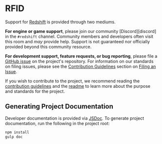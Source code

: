 # RFID

Support for [Redshift][project-url] is provided through two mediums.

**For engine or game support**, please join our community [Discord][discord] in the `#redshift` channel.  Community
members and developers often visit this room and *may* provide help.  Support is not guaranteed nor officially
provided beyond this community resource.

**For development support, feature requests, or bug reporting**, please file a [GitHub issue][issues] on the project's
repository.  For information on our standards on filing issues, please see the [Contribution Guidelines][contributing]
section on [Filing an Issue][contributing-issue].

If you wish to contribute to the project, we recommend reading the [contribution guidelines][contributing] and the
[readme][readme] to learn more about the purpose and standards for the project.

## Generating Project Documentation

Developer documentation is provided via [JSDoc][jsdoc].  To generate project documentation, run the following in the
project root:

```bash
npm install
gulp doc
```


[project-url]:        https://github.com/andrewvaughan/redshift

[readme]:             https://github.com/andrewvaughan/redshift/blob/master/README.md
[contributing]:       https://github.com/andrewvaughan/redshift/blob/master/CONTRIBUTING.md
[contributing-issue]: https://github.com/andrewvaughan/redshift/blob/master/CONTRIBUTING.md#ways-to-contribute

[issues]:             https://github.com/andrewvaughan/redshift/issues

[jsdoc]:              http://usejsdoc.org/
